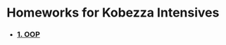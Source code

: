 # Homeworks for Kobezza Intensives
- ### [1. OOP](https://github.com/ikashyntseva/kobezza_intensives/tree/master/src/1_OOP)